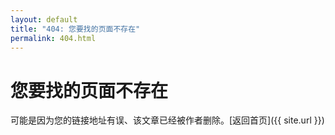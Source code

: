 ```yaml
---
layout: default
title: "404: 您要找的页面不存在"
permalink: 404.html
---
```


# 您要找的页面不存在

可能是因为您的链接地址有误、该文章已经被作者删除。[返回首页]({{ site.url }})